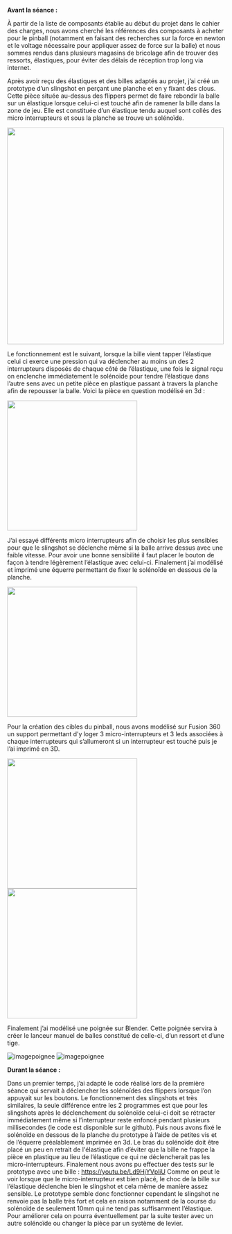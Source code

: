 **Avant la séance :**

À partir de la liste de composants établie au début du projet dans le cahier des charges, nous avons cherché les références des composants à acheter pour le pinball (notamment en faisant des recherches sur la force en newton et le voltage nécessaire pour appliquer assez de force sur la balle) et nous sommes rendus dans plusieurs magasins de bricolage afin de trouver des ressorts, élastiques, pour éviter des délais de réception trop long via internet.

Après avoir reçu des élastiques et des billes adaptés au projet, j’ai créé un prototype d’un slingshot en perçant une planche et en y fixant des clous. Cette pièce située au-dessus des flippers permet de faire rebondir la balle sur un élastique lorsque celui-ci est touché afin de ramener la bille dans la zone de jeu. 
Elle est constituée d’un élastique tendu auquel sont collés des micro interrupteurs et sous la planche se trouve un solénoïde. 

<img src="prototype_slingshot.jpg" width="500" height="500">

Le fonctionnement est le suivant, lorsque la bille vient tapper l’élastique celui ci exerce une pression qui va déclencher au moins un des 2 interrupteurs disposés de chaque côté de l’élastique, une fois le signal reçu on enclenche immédiatement le solénoïde pour tendre l’élastique dans l’autre sens avec un petite pièce en plastique passant à travers la planche afin de repousser la balle. Voici la pièce en question modélisé en 3d :

<img src="bras_slingshot.jpg" width="300" height="300">

J’ai essayé différents micro interrupteurs afin de choisir les plus sensibles pour que le slingshot se déclenche même si la balle arrive dessus avec une faible vitesse. Pour avoir une bonne sensibilité il faut placer le bouton de façon à tendre légèrement l’élastique avec celui-ci. Finalement j’ai modélisé et imprimé une équerre permettant de fixer le solénoïde en dessous de la planche.

<img src="equerre_fixation_solenoide_.jpg" width="300" height="300">

Pour la création des cibles du pinball, nous avons modélisé sur Fusion 360 un support permettant d’y loger 3 micro-interrupteurs et 3 leds associées à chaque interrupteurs qui s’allumeront si un interrupteur est touché puis je l’ai imprimé en 3D.

<img src="support_cibles_vue3d.jpg" width="300">
<img src="support_cibles_vue3ddessous.jpg" width="300" height="300">

Finalement j’ai modélisé une poignée sur Blender. Cette poignée servira à créer le lanceur  manuel de balles constitué de celle-ci, d’un ressort et d’une tige.

![imagepoignee](poignee_blender_vue3d.jpg)
![imagepoignee](poignee_blender_vuedecote.jpg)



**Durant la séance :**

Dans un premier temps, j’ai adapté le code réalisé lors de la première séance qui servait à déclencher les solénoïdes des flippers lorsque l’on appuyait sur les boutons. Le fonctionnement des slingshots et très similaires, la seule différence entre les 2 programmes est que pour les slingshots après le déclenchement du solénoïde celui-ci doit se rétracter immédiatement même si l’interrupteur reste enfoncé pendant plusieurs millisecondes (le code est disponible sur le github). 
Puis nous avons fixé le solénoïde en dessous de la planche du prototype à l’aide de petites vis et de l’équerre préalablement imprimée en 3d. Le bras du solénoïde doit être placé un peu en retrait de l'élastique afin d’éviter que la bille ne frappe la pièce en plastique au lieu de l’élastique ce qui ne déclencherait pas les micro-interrupteurs.
Finalement nous avons pu effectuer des tests sur le prototype avec une bille : https://youtu.be/Ld9HjYVpliU
Comme on peut le voir lorsque que le micro-interrupteur est bien placé, le choc de la bille sur l’élastique déclenche bien le slingshot et cela même de manière assez sensible. Le prototype semble donc fonctionner cependant le slingshot ne renvoie pas la balle très fort et cela en raison notamment de la course du solénoïde de seulement 10mm qui ne tend pas suffisamment l’élastique. Pour améliorer cela on pourra éventuellement par la suite tester avec un autre solénoïde ou changer la pièce par un système de levier.

